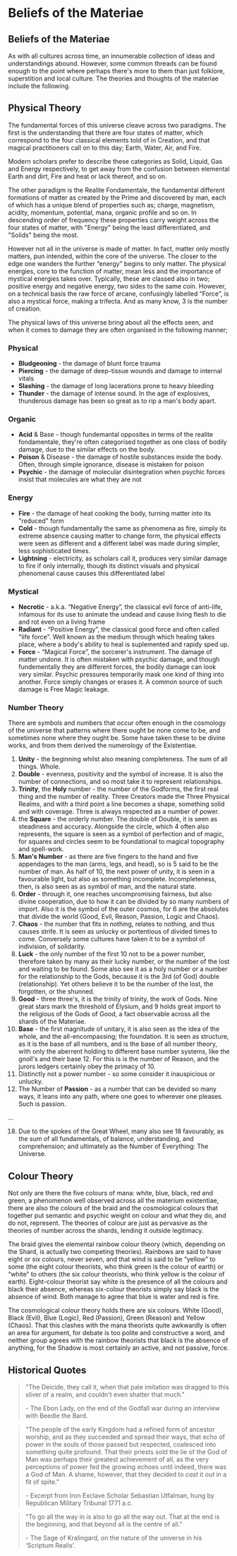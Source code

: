 # Beliefs of the Materiae

## Beliefs of the Materiae
As with all cultures across time, an innumerable collection of ideas and understandings abound. However, some common threads can be found enough to the point where perhaps there's more to them than just folklore, superstition and local culture. The theories and thoughts of the materiae include the following.

## Physical Theory
The fundamental forces of this universe cleave across two paradigms. The first is the understanding that there are four states of matter, which correspond to the four classical elements told of in Creation, and that magical practitioners call on to this day; Earth, Water, Air, and Fire. 

Modern scholars prefer to describe these categories as Solid, Liquid, Gas and Energy respectively, to get away from the confusion between elemental Earth and dirt, Fire and heat or lack thereof, and so on.

The other paradigm is the Realite Fondamentale, the fundamental different formations of matter as created by the Prime and discovered by man, each of which has a unique blend of properties such as; charge, magnetism, acidity, momentum, potential, mana, organic profile and so on. In descending order of frequency these properties carry weight across the four states of matter, with "Energy" being the least differentiated, and "Solids" being the most.

However not all in the universe is made of matter. In fact, matter only mostly matters, pun intended, within the core of the universe. The closer to the edge one wanders the further “energy” begins to only matter. The physical energies, core to the function of matter, mean less and the importance of mystical energies takes over. Typically, these are classed also in two; positive energy and negative energy, two sides to the same coin. However, on a technical basis the raw force of arcane, confusingly labelled “Force”, is also a mystical force, making a trifecta. And as many know, 3 is the number of creation.

The physical laws of this universe bring about all the effects seen, and when it comes to damage they are often organised in the following manner;

### Physical
- **Bludgeoning** - the damage of blunt force trauma
- **Piercing** - the damage of deep-tissue wounds and damage to internal vitals
- **Slashing** - the damage of long lacerations prone to heavy bleeding
- **Thunder** - the damage of intense sound. In the age of explosives, thunderous damage has been so great as to rip a man's body apart.

### Organic
- **Acid** & Base - though fundemantal opposites in terms of the realite fondamentale, they're often categorised together as one class of bodily damage, due to the similar effects on the body.
- **Poison** & Disease - the damage of hostile substances inside the body. Often, through simple ignorance, disease is mistaken for poison
- **Psychic** - the damage of molecular disintegration when psychic forces insist that molecules are what they are not

### Energy
- **Fire** - the damage of heat cooking the body, turning matter into its "reduced" form
- **Cold** - though fundamentally the same as phenomena as fire, simply its extreme absence causing matter to change form, the physical effects were seen as different and a different label was made during simpler, less sophisticated times.
- **Lightning** - electricity, as scholars call it, produces very similar damage to fire if only internally, though its distinct visuals and physical phenomenal cause causes this differentiated label

### Mystical
- **Necrotic** - a.k.a. “Negative Energy”, the classical evil force of anti-life, infamous for its use to animate the undead and cause living flesh to die and rot even on a living frame
- **Radiant** - “Positive Energy”, the classical good force and often called "life force". Well known as the medium through which healing takes place, where a body's ability to heal is suplemented and rapidy sped up.
- **Force** - “Magical Force”, the sorcerer's instrument. The damage of matter undone. It is often mistaken with psychic damage, and though fundementally they are different forces, the bodily damage can look very similar. Psychic pressures temporarily mask one kind of thing into another. Force simply changes or erases it. A common source of such damage is Free Magic leakage.

### Number Theory
There are symbols and numbers that occur often enough in the cosmology of the universe that patterns where there ought be none come to be, and sometimes none where they ought be. Some have taken these to be divine works, and from them derived the numerology of the Existentiae.

1. **Unity** - the beginning whilst also meaning completeness. The sum of all things. Whole.
2. **Double** - evenness, positivity and the symbol of increase. It is also the number of connections, and so most take it to represent relationships.
3. **Trinity**, the **Holy** number - the number of the Godforms, the first real thing and the number of reality. Three Creators made the Three Physical Realms, and with a third point a line becomes a shape, something solid and with coverage. Three is always respected as a number of power.
4. the **Square** - the orderly number. The double of Double, it is seen as steadiness and accuracy. Alongside the circle, which 4 often also represents, the square is seen as a symbol of perfection and of magic, for squares and circles seem to be foundational to magical topography and spell-work.
5. **Man's Number** - as there are five fingers to the hand and five appendages to the man (arms, legs, and head), so is 5 said to be the number of man. As half of 10, the next power of unity, it is seen in a favourable light, but also as something incomplete. Incompleteness, then, is also seen as as symbol of man, and the natural state.
6. **Order** - through it, one reaches uncompromising fairness, but also divine cooperation, due to how it can be divided by so many numbers of import. Also it is the symbol of the outer cosmos, for 6 are the absolutes that divide the world (Good, Evil, Reason, Passion, Logic and Chaos). 
7. **Chaos** - the number that fits in nothing, relates to nothing, and thus causes strife. It is seen as unlucky or portentious of divided times to come. Conversely some cultures have taken it to be a symbol of indivision, of solidarity.
8. **Luck** - the only number of the first 10 not to be a power number, therefore taken by many as their lucky number, or the number of the lost and waiting to be found. Some also see it as a holy number or a number for the relationship to the Gods, because it is the 3rd (of God) double (relationship). Yet others believe it to be the number of the lost, the forgotten, or the shunned.
9. **Good** - three three's, it is the trinity of trinity, the work of Gods. Nine great stars mark the threshold of Elysium, and 9 holds great import to the religious of the Gods of Good, a fact observable across all the shards of the Materiae.
10. **Base** - the first magnitude of unitary, it is also seen as the idea of the whole, and the all-encompassing; the foundation. It is seen as structure, as it is the base of all numbers, and is the base of all number theory, with only the aberrent holding to different base number systems, like the gnoll's and their base 12. For this is is the number of Reason, and the jurors ledgers certainly obey the primacy of 10.
11. Distinctly not a power number - so some consider it inauspicious or unlucky.
12. The Number of **Passion** - as a number that can be devided so many ways, it leans into any path, where one goes to wherever one pleases. Such is passion.

...

18. Due to the spokes of the Great Wheel, many also see 18 favourably, as the sum of all fundamentals, of balance, understanding, and comprehension; and ultimately as the Number of Everything: The Universe.

## Colour Theory
Not only are there the five colours of mana: white, blue, black, red and green, a phenomenon well observed across all the materium existentiae, there are also the colours of the braid and the cosmological colours that together put semantic and psychic weight on colour and what they do, and do not, represent. The theories of colour are just as pervasive as the theories of number across the shards, lending it outside legitimacy.

The braid gives the elemental rainbow colour theory (which, depending on the Shard, is actually two competing theories). Rainbows are said to have eight or six colours, never seven, and that wind is said to be “yellow” to some (the eight colour theorists, who think green is the colour of earth) or “white” to others (the six colour theorists, who think yellow is the colour of earth). Eight-colour theorist say white is the presence of all the colours and black their absence, whereas six-colour theorists simply say black is the absence of wind. Both manage to agree that blue is water and red is fire.

The cosmological colour theory holds there are six colours. White (Good), Black (Evil), Blue (Logic), Red (Passion), Green (Reason) and Yellow (Chaos). That this clashes with the mana theorists quite awkwardly is often an area for argument, for debate is too polite and constructive a word, and neither group agrees with the rainbow theorists that black is the absence of anything, for the Shadow is most certainly an active, and not passive, force.

## Historical Quotes
> "The Deicide, they call it, when that pale imitation was dragged to this sliver of a realm, and couldn't even shatter that much." 
>
> \- The Ebon Lady, on the end of the Godfall war during an interview with Beedle the Bard.

> "The people of the early Kingdom had a refined form of ancestor worship, and as they succeeded and spread their ways, that echo of power in the souls of those passed but respected, coalesced into something quite profound. That their priests sold the lie of the God of Man was perhaps their greatest achievement of all, as the very perceptions of power fed the growing echoes until indeed, there was a God of Man. A shame, however, that they decided to *cast* it *out* in a fit of spite." 
> 
> \- Excerpt from Iron Exclave Scholar Sebastian Utfalman, hung by Republican Military Tribunal  1771 a.c.

> "To go all the way in is also to go all the way out. That at the end is the beginning, and that beyond all is the centre of all." 
>
> \- The Sage of Kralingard, on the nature of the universe in his ‘Scriptum Realis’.